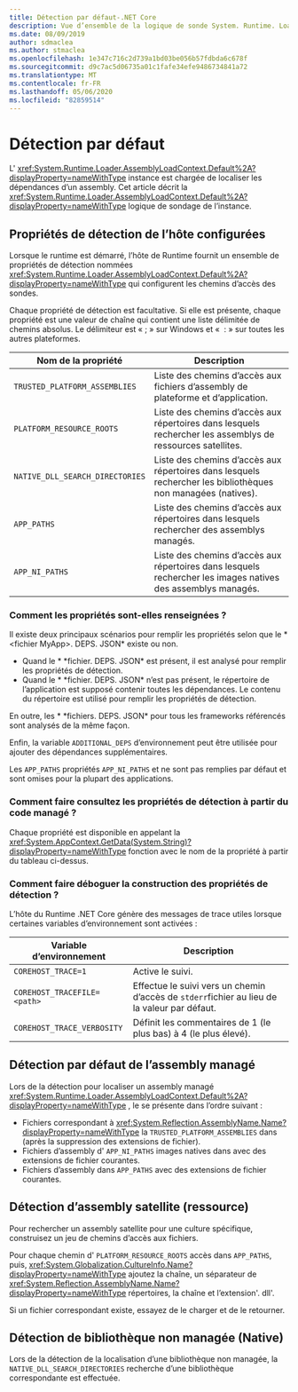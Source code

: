 ```yaml
---
title: Détection par défaut-.NET Core
description: Vue d’ensemble de la logique de sonde System. Runtime. Loader. AssemblyLoadContext. default de .NET Core pour localiser les dépendances.
ms.date: 08/09/2019
author: sdmaclea
ms.author: stmaclea
ms.openlocfilehash: 1e347c716c2d739a1bd03be056b57fdbda6c678f
ms.sourcegitcommit: d9c7ac5d06735a01c1fafe34efe9486734841a72
ms.translationtype: MT
ms.contentlocale: fr-FR
ms.lasthandoff: 05/06/2020
ms.locfileid: "82859514"
---
```

# <a name="default-probing"></a>Détection par défaut

L' <xref:System.Runtime.Loader.AssemblyLoadContext.Default%2A?displayProperty=nameWithType> instance est chargée de localiser les dépendances d’un assembly. Cet article décrit la <xref:System.Runtime.Loader.AssemblyLoadContext.Default%2A?displayProperty=nameWithType> logique de sondage de l’instance.

## <a name="host-configured-probing-properties"></a>Propriétés de détection de l’hôte configurées

Lorsque le runtime est démarré, l’hôte de Runtime fournit un ensemble de propriétés de détection nommées <xref:System.Runtime.Loader.AssemblyLoadContext.Default%2A?displayProperty=nameWithType> qui configurent les chemins d’accès des sondes.

Chaque propriété de détection est facultative. Si elle est présente, chaque propriété est une valeur de chaîne qui contient une liste délimitée de chemins absolus. Le délimiteur est « ; » sur Windows et «  : » sur toutes les autres plateformes.

|Nom de la propriété                 |Description  |
|------------------------------|---------|
|`TRUSTED_PLATFORM_ASSEMBLIES`   | Liste des chemins d’accès aux fichiers d’assembly de plateforme et d’application. |
|`PLATFORM_RESOURCE_ROOTS`       | Liste des chemins d’accès aux répertoires dans lesquels rechercher les assemblys de ressources satellites. |
|`NATIVE_DLL_SEARCH_DIRECTORIES` | Liste des chemins d’accès aux répertoires dans lesquels rechercher les bibliothèques non managées (natives).        |
|`APP_PATHS`                     | Liste des chemins d’accès aux répertoires dans lesquels rechercher des assemblys managés. |
|`APP_NI_PATHS`                  | Liste des chemins d’accès aux répertoires dans lesquels rechercher les images natives des assemblys managés. |

### <a name="how-are-the-properties-populated"></a>Comment les propriétés sont-elles renseignées ?

Il existe deux principaux scénarios pour remplir les propriétés selon que le * \<fichier MyApp>. DEPS. JSON* existe ou non.

- Quand le * \*fichier. DEPS. JSON* est présent, il est analysé pour remplir les propriétés de détection.
- Quand le * \*fichier. DEPS. JSON* n’est pas présent, le répertoire de l’application est supposé contenir toutes les dépendances. Le contenu du répertoire est utilisé pour remplir les propriétés de détection.

En outre, les * \*fichiers. DEPS. JSON* pour tous les frameworks référencés sont analysés de la même façon.

Enfin, la variable `ADDITIONAL_DEPS` d’environnement peut être utilisée pour ajouter des dépendances supplémentaires.

Les `APP_PATHS` propriétés `APP_NI_PATHS` et ne sont pas remplies par défaut et sont omises pour la plupart des applications.

### <a name="how-do-i-see-the-probing-properties-from-managed-code"></a>Comment faire consultez les propriétés de détection à partir du code managé ?

Chaque propriété est disponible en appelant la <xref:System.AppContext.GetData(System.String)?displayProperty=nameWithType> fonction avec le nom de la propriété à partir du tableau ci-dessus.

### <a name="how-do-i-debug-the-probing-properties-construction"></a>Comment faire déboguer la construction des propriétés de détection ?

L’hôte du Runtime .NET Core génère des messages de trace utiles lorsque certaines variables d’environnement sont activées :

|Variable d’environnement        |Description  |
|----------------------------|---------|
|`COREHOST_TRACE=1`          |Active le suivi.|
|`COREHOST_TRACEFILE=<path>` |Effectue le suivi vers un chemin d’accès de `stderr`fichier au lieu de la valeur par défaut.|
|`COREHOST_TRACE_VERBOSITY`  |Définit les commentaires de 1 (le plus bas) à 4 (le plus élevé).|

## <a name="managed-assembly-default-probing"></a>Détection par défaut de l’assembly managé

Lors de la détection pour localiser un assembly managé <xref:System.Runtime.Loader.AssemblyLoadContext.Default%2A?displayProperty=nameWithType> , le se présente dans l’ordre suivant :

- Fichiers correspondant à <xref:System.Reflection.AssemblyName.Name?displayProperty=nameWithType> la `TRUSTED_PLATFORM_ASSEMBLIES` dans (après la suppression des extensions de fichier).
- Fichiers d’assembly d' `APP_NI_PATHS` images natives dans avec des extensions de fichier courantes.
- Fichiers d’assembly dans `APP_PATHS` avec des extensions de fichier courantes.

## <a name="satellite-resource-assembly-probing"></a>Détection d’assembly satellite (ressource)

Pour rechercher un assembly satellite pour une culture spécifique, construisez un jeu de chemins d’accès aux fichiers.

Pour chaque chemin d' `PLATFORM_RESOURCE_ROOTS` accès dans `APP_PATHS`, puis, <xref:System.Globalization.CultureInfo.Name?displayProperty=nameWithType> ajoutez la chaîne, un séparateur de <xref:System.Reflection.AssemblyName.Name?displayProperty=nameWithType> répertoires, la chaîne et l’extension'. dll'.

Si un fichier correspondant existe, essayez de le charger et de le retourner.

## <a name="unmanaged-native-library-probing"></a>Détection de bibliothèque non managée (Native)

Lors de la détection de la localisation d’une bibliothèque non managée, la `NATIVE_DLL_SEARCH_DIRECTORIES` recherche d’une bibliothèque correspondante est effectuée.
